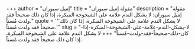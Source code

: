 +++
author = "إميل سيوران"
title = "مقولة إميل سيوران"
description = "مقولة إميل سيوران: لا يشكل الندم علامة على الشيخوخة المبكرة، إذا كان ذلك صحيحاً فقد ولدت مُسناً."
quote = '''لا يشكل الندم علامة على الشيخوخة المبكرة، إذا كان ذلك صحيحاً فقد ولدت مُسناً.'''
slug = "لا-يشكل-الندم-علامة-على-الشيخوخة-المبكرة-إذا-كان-ذلك-صحيحاً-فقد-ولدت-مُسناً"
+++
لا يشكل الندم علامة على الشيخوخة المبكرة، إذا كان ذلك صحيحاً فقد ولدت مُسناً.
